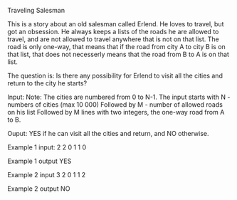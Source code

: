 Traveling Salesman

This is a story about an old salesman called Erlend. He loves to travel, but got an obsession. He always keeps
a lists of the roads he are allowed to travel, and are not allowed to travel anywhere that is not on that list.
The road is only one-way, that means that if the road from city A to city B is on that list, that does not necesserly
means that the road from B to A is on that list.

The question is: Is there any possibility for Erlend to visit all the cities and return to the city he starts?

Input:
Note: The cities are numbered from 0 to N-1.
The input starts with N - numbers of cities (max 10 000)
Followed by M - number of allowed roads on his list
Followed by M lines with two integers, the one-way road from A to B.

Ouput:
YES if he can visit all the cities and return, and NO otherwise.

Example 1 input:
2
2
0 1
1 0

Example 1 output
YES

Example 2 input
3
2
0 1
1 2

Example 2 output
NO

